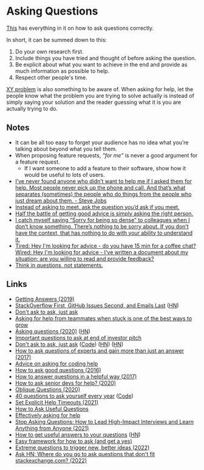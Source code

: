 # Asking Questions

[This](http://www.catb.org/esr/faqs/smart-questions.html) has everything in it on how to ask questions correctly.

In short, it can be summed down to this:

1. Do your own research first.
2. Include things you have tried and thought of before asking the question.
3. Be explicit about what you want to achieve in the end and provide as much information as possible to help.
4. Respect other people's time.

[XY problem](http://xyproblem.info) is also something to be aware of. When asking for help, let the people know what the problem you are trying to solve actually is instead of simply saying your solution and the reader guessing what it is you are actually trying to do.

## Notes

- It can be all too easy to forget your audience has no idea what you’re talking about beyond what you tell them.
- When proposing feature requests, _"for me"_ is never a good argument for a feature request.
  - If I want someone to add a feature to their software, show how it would be useful to lots of users.
- [I’ve never found anyone who didn’t want to help me if I asked them for help. Most people never pick up the phone and call. And that’s what separates (sometimes) the people who do things from the people who just dream about them. - Steve Jobs](https://twitter.com/JonErlichman/status/1241872938695098368)
- [Instead of asking to meet, ask the question you’d ask if you meet.](https://twitter.com/shl/status/1371545012027019267)
- [Half the battle of getting good advice is simply asking the right person.](https://twitter.com/APompliano/status/1384682388140306433)
- [I catch myself saying “Sorry for being so dense” to colleagues when I don’t know something. There’s nothing to be sorry about. If you don’t have the context, that has nothing to do with your ability to understand it.](https://twitter.com/NovallSwift/status/1408068231449874436)
- [Tired: Hey I'm looking for advice - do you have 15 min for a coffee chat? Wired: Hey I'm looking for advice - I've written a document about my situation; are you willing to read and provide feedback?](https://twitter.com/gaganbiyani/status/1458483552224366596)
- [Think in questions, not statements.](https://twitter.com/Kpaxs/status/1459551651325353985)

## Links

- [Getting Answers (2019)](https://www.mikeash.com/getting_answers.html)
- [StackOverflow First, GitHub Issues Second, and Emails Last](https://yihui.name/en/2017/08/so-gh-email/) ([HN](https://news.ycombinator.com/item?id=18939281))
- [Don't ask to ask, just ask](https://sol.gfxile.net/dontask.html)
- [Asking for help from teammates when stuck is one of the best ways to grow](https://twitter.com/GergelyOrosz/status/1236606480763232257)
- [Asking questions (2020)](https://www.aaronkharris.com/asking-questions) ([HN](https://news.ycombinator.com/item?id=22729028))
- [Important questions to ask at end of investor pitch](https://twitter.com/bscholl/status/1296986031380545537)
- [Don't ask to ask, just ask](https://dontasktoask.com/) ([Code](https://github.com/maunium/dontasktoask.com)) ([HN](https://news.ycombinator.com/item?id=24259156)) ([HN](https://news.ycombinator.com/item?id=30639225))
- [How to ask questions of experts and gain more than just an answer (2017)](https://josh.works/better-questions)
- [Advice on asking for coding help](https://twitter.com/cassiecodes/status/1303770566793592834)
- [How to ask good questions (2016)](https://jvns.ca/blog/good-questions/)
- [How to answer questions in a helpful way (2017)](https://jvns.ca/blog/answer-questions-well/)
- [How to ask senior devs for help? (2020)](https://dev.to/sloan/how-to-ask-senior-devs-for-help-17ji)
- [Oblique Questions (2020)](http://neugierig.org/software/blog/2020/04/oblique-questions.html)
- [40 questions to ask yourself every year](http://stephanango.com/40-questions) ([Code](https://github.com/kepano/40-questions))
- [Set Explicit Help Timeouts (2021)](https://www.swyx.io/help-timeouts/)
- [How to Ask Useful Questions](https://joshkaufman.net/how-to-ask-useful-questions/)
- [Effectively asking for help](https://nick.groenen.me/posts/effectively-asking-for-help/)
- [Stop Asking Questions: How to Lead High-Impact Interviews and Learn Anything from Anyone (2021)](https://www.holloway.com/b/stop-asking-questions)
- [How to get useful answers to your questions](https://jvns.ca/blog/2021/10/21/how-to-get-useful-answers-to-your-questions/) ([HN](https://news.ycombinator.com/item?id=28947926))
- [Easy framework for how to ask (and get a yes)](https://twitter.com/wes_kao/status/1459551667540660224)
- [Extreme questions to trigger new, better ideas (2022)](https://longform.asmartbear.com/posts/extreme-questions/)
- [Ask HN: Where do you go to ask questions that don't fit stackexchange.com? (2022)](https://news.ycombinator.com/item?id=31491826)